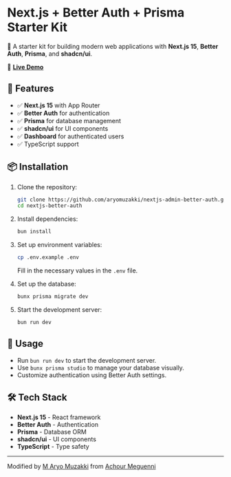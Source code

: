 # Next.js + Better Auth + Prisma Starter Kit

🚀 A starter kit for building modern web applications with **Next.js 15**, **Better Auth**, **Prisma**, and **shadcn/ui**.

🔗 **[Live Demo](https://nextjs-better-auth-starterkit.vercel.app)**

## 📌 Features

- ✅ **Next.js 15** with App Router
- ✅ **Better Auth** for authentication
- ✅ **Prisma** for database management
- ✅ **shadcn/ui** for UI components
- ✅ **Dashboard** for authenticated users
- ✅ TypeScript support

## 📦 Installation

1. Clone the repository:
   ```sh
   git clone https://github.com/aryomuzakki/nextjs-admin-better-auth.git
   cd nextjs-better-auth
   ```
2. Install dependencies:
   ```sh
   bun install
   ```
3. Set up environment variables:

   ```sh
   cp .env.example .env
   ```

   Fill in the necessary values in the `.env` file.

4. Set up the database:

   ```sh
   bunx prisma migrate dev
   ```

5. Start the development server:
   ```sh
   bun run dev
   ```

## 🚀 Usage

- Run `bun run dev` to start the development server.
- Use `bunx prisma studio` to manage your database visually.
- Customize authentication using Better Auth settings.

## 🛠️ Tech Stack

- **Next.js 15** - React framework
- **Better Auth** - Authentication
- **Prisma** - Database ORM
- **shadcn/ui** - UI components
- **TypeScript** - Type safety

---

Modified by [M Aryo Muzakki](https://github.com/aryomuzakki) from [Achour Meguenni](https://github.com/Achour/nextjs-better-auth)